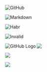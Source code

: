 ![GitHub](https://habrastorage.org/web/dcd/2e2/016/dcd2e201667847a1932eab96b60c0086.jpg)

![Markdown](https://habrastorage.org/web/4bf/3c9/eaf/4bf3c9eaffe447ccb472240698033d3f.png)

![Habr](https://habrastorage.org/webt/cf/ei/1k/cfei1ka04yu5e021ovuhsrlsr-s.png)

![Invalid](https://habrastorage-1.org/not-existed.png)

<img align="left" src="https://habrastorage.org/web/dcd/2e2/016/dcd2e201667847a1932eab96b60c0086.jpg" alt="GitHub Logo" />

<img src="https://habrastorage.org/web/4bf/3c9/eaf/4bf3c9eaffe447ccb472240698033d3f.png"/>

<img src="https://habrastorage.org/webt/cf/ei/1k/cfei1ka04yu5e021ovuhsrlsr-s.png"></img>

<img src="https://habrastorage.org/web/dcd/2e2/016/dcd2e201667847a1932eab96b60c0086.jpg"/>